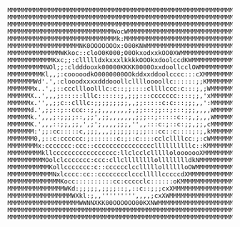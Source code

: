 <pre>
MMMMMMMMMMMMMMMMMMMMMMMMMMMMMMMMMMMMMMMMMMMMMMMMMMMMMMMMMMMM
MMMMMMMMMMMMMMMMMMMMMMMMMMMMMMMMMMMMMMMMMMMMMMMMMMMMMMMMMMMM
MMMMMMMMMMMMMMMMMMMMMMMMMMMMMMMMMMMMMMMMMMMMMMMMMMMMMMMMMMMM
MMMMMMMMMMMMMMMMMMMMMMMMMMMMWocWMMMMMMMMMMMMMMMMMMMMMMMMMMMM
MMMMMMMMMMMMMMMMMMMMMMMMMMMMMk:MMMMMMMMMMMMMMMMMMMMMMMMMMMMM
MMMMMMMMMMMMMMMMMMMNK0OOOOOOOx:O00KNWMMMMMMMMMMMMMMMMMMMMMMM
MMMMMMMMMMMMMMWKkoc::cloO0K000;O0OkxodxxkOO0XWMMMMMMMMMMMMMM
MMMMMMMMMMMMKxc;;:cllllldxkxxxlkkkkOOOkxdoolccdKWMMMMMMMMMMM
MMMMMMMMMMNOl;;:cldddooxk00000KKKK0000OxxdoollcclOWMMMMMMMMM
MMMMMMMMMKl,,;:cooooodkO0000000OOkddxxddoolcccc:::cXMMMMMMMM
MMMMMMMWd'.',:clooodxxxxdddooollclllloooollc::::::;;KMMMMMMM
MMMMMMMx..',;::cccllloolllc:c::;;::::cllllccc:c:::;,;WMMMMMM
MMMMMMX..',,,;::::::lllc::::::;,;;;:::ccccccc::::;;,'xMMMMMM
MMMMMMx.'',,;;c::clllc:;;;;;;;;;,,;;:::::c:c:::;;;,,':MMMMMM
MMMMMMd.',;;::;::ccc::;,;,,,,,,,;,;;:::;;::;:::;;;,,,,WMMMMM
MMMMMMk.',,,;:;;;;::,;;',;;,,,,,,,;;;::;:::::c::;,;,,,WMMMMM
MMMMMMK.',,,::;;,;;,',;';,,,,;;;,'',,:::c:;::c:;;,;;,cMMMMMM
MMMMMMM:';;:cc:::::c,;;;,,,;;;;;;:;;;:::cc::c::::;:;,kMMMMMM
MMMMMMM0,;::c:cccccc:;:::::::c:;::c::::cclcllllcc:;:cWMMMMMM
MMMMMMMMx:ccccccc:ccc::ccccccccccccccccllllllllllc::KMMMMMMM
MMMMMMMMMkllccccccccccccccccc:llclcclclllllolooooooXMMMMMMMM
MMMMMMMMMMOolclccccccc:ccc:cllcllllllllolllllllldkNMMMMMMMMM
MMMMMMMMMMMKollccccccc:c::cccccclcclllllolllllloOWMMMMMMMMMM
MMMMMMMMMMMMNxlcccc:cc::cccccccclccclllllcccccdXMMMMMMMMMMMM
MMMMMMMMMMMMMMKocc::::::::::cc:ccccclc::::::oKMMMMMMMMMMMMMM
MMMMMMMMMMMMMMMWKd:;;;;;,;;;;::;,::c::;;;cxXMMMMMMMMMMMMMMMM
MMMMMMMMMMMMMMMMMWXkl:;,,''''''''',,,,;cxXWMMMMMMMMMMMMMMMMM
MMMMMMMMMMMMMMMMMMMWWNNXKK00OOOOOO00KXNWMMMMMMMMMMMMMMMMMMMM
MMMMMMMMMMMMMMMMMMMMMMMMMMMMMMMMMMMMMMMMMMMMMMMMMMMMMMMMMMMM
MMMMMMMMMMMMMMMMMMMMMMMMMMMMMMMMMMMMMMMMMMMMMMMMMMMMMMMMMMMM
</pre>
